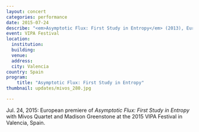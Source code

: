 ```yaml
---
layout: concert
categories: performance
date: 2015-07-24
describe: "<em>Asymptotic Flux: First Study in Entropy</em> (2013), European premiere. Mivos Quartet."
event: VIPA Festival
location:
  institution:
  building:
  venue:
  address:
  city: Valencia
country: Spain
program:
    title: "Asymptotic Flux: First Study in Entropy"
thumbnail: updates/mivos_280.jpg

---
```


Jul. 24, 2015: European premiere of *Asymptotic Flux: First Study in Entropy* with Mivos Quartet and Madison Greenstone at the 2015 VIPA Festival in Valencia, Spain.
